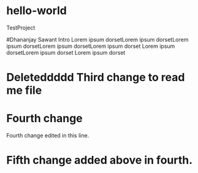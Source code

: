 # hello-world
TestProject

#Dhananjay Sawant Intro
Lorem ipsum dorsetLorem ipsum dorsetLorem ipsum dorsetLorem ipsum dorsetLorem ipsum dorset
Lorem ipsum dorsetLorem ipsum dorset
Lorem ipsum dorset

# Deleteddddd Third change to read me file

# Fourth change
Fourth change edited in this line.

# Fifth change added above in fourth.
